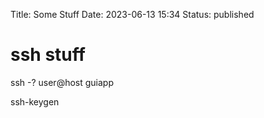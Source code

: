 Title: Some Stuff
Date: 2023-06-13 15:34
Status: published

# ssh stuff

ssh -? user@host guiapp

ssh-keygen
